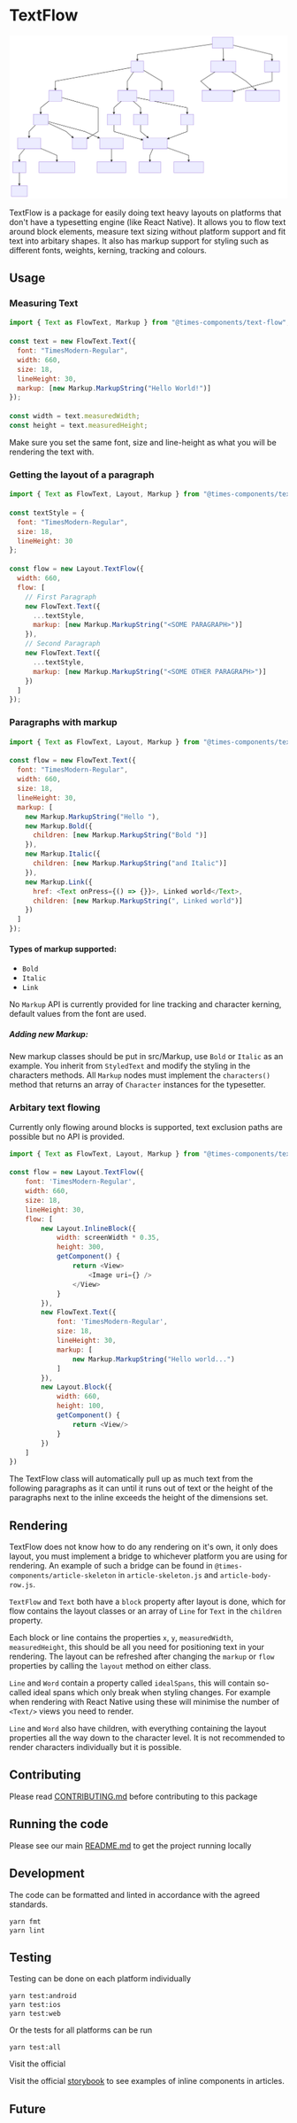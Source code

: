 # TextFlow

![Class Diagram](classes.svg)

TextFlow is a package for easily doing text heavy layouts on platforms that
don't have a typesetting engine (like React Native). It allows you to flow text
around block elements, measure text sizing without platform support and fit text
into arbitary shapes. It also has markup support for styling such as different
fonts, weights, kerning, tracking and colours.

## Usage

### Measuring Text

```javascript
import { Text as FlowText, Markup } from "@times-components/text-flow";

const text = new FlowText.Text({
  font: "TimesModern-Regular",
  width: 660,
  size: 18,
  lineHeight: 30,
  markup: [new Markup.MarkupString("Hello World!")]
});

const width = text.measuredWidth;
const height = text.measuredHeight;
```

Make sure you set the same font, size and line-height as what you will be
rendering the text with.

### Getting the layout of a paragraph

```javascript
import { Text as FlowText, Layout, Markup } from "@times-components/text-flow";

const textStyle = {
  font: "TimesModern-Regular",
  size: 18,
  lineHeight: 30
};

const flow = new Layout.TextFlow({
  width: 660,
  flow: [
    // First Paragraph
    new FlowText.Text({
      ...textStyle,
      markup: [new Markup.MarkupString("<SOME PARAGRAPH>")]
    }),
    // Second Paragraph
    new FlowText.Text({
      ...textStyle,
      markup: [new Markup.MarkupString("<SOME OTHER PARAGRAPH>")]
    })
  ]
});
```

### Paragraphs with markup

```javascript
import { Text as FlowText, Layout, Markup } from "@times-components/text-flow";

const flow = new FlowText.Text({
  font: "TimesModern-Regular",
  width: 660,
  size: 18,
  lineHeight: 30,
  markup: [
    new Markup.MarkupString("Hello "),
    new Markup.Bold({
      children: [new Markup.MarkupString("Bold ")]
    }),
    new Markup.Italic({
      children: [new Markup.MarkupString("and Italic")]
    }),
    new Markup.Link({
      href: <Text onPress={() => {}}>, Linked world</Text>,
      children: [new Markup.MarkupString(", Linked world")]
    })
  ]
});
```

#### Types of markup supported:

* `Bold`
* `Italic`
* `Link`

No `Markup` API is currently provided for line tracking and character kerning,
default values from the font are used.

##### Adding new Markup:

New markup classes should be put in src/Markup, use `Bold` or `Italic` as an
example. You inherit from `StyledText` and modify the styling in the characters
methods. All `Markup` nodes must implement the `characters()` method that
returns an array of `Character` instances for the typesetter.

### Arbitary text flowing

Currently only flowing around blocks is supported, text exclusion paths are
possible but no API is provided.

```javascript
import { Text as FlowText, Layout, Markup } from "@times-components/text-flow"

const flow = new Layout.TextFlow({
    font: 'TimesModern-Regular',
    width: 660,
    size: 18,
    lineHeight: 30,
    flow: [
        new Layout.InlineBlock({
            width: screenWidth * 0.35,
            height: 300,
            getComponent() {
                return <View>
                    <Image uri={} />
                </View>
            }
        }),
        new FlowText.Text({
            font: 'TimesModern-Regular',
            size: 18,
            lineHeight: 30,
            markup: [
                new Markup.MarkupString("Hello world...")
            ]
        }),
        new Layout.Block({
            width: 660,
            height: 100,
            getComponent() {
                return <View/>
            }
        })
    ]
})
```

The TextFlow class will automatically pull up as much text from the following
paragraphs as it can until it runs out of text or the height of the paragraphs
next to the inline exceeds the height of the dimensions set.

## Rendering

TextFlow does not know how to do any rendering on it's own, it only does layout,
you must implement a bridge to whichever platform you are using for rendering.
An example of such a bridge can be found in `@times-components/article-skeleton`
in `article-skeleton.js` and `article-body-row.js`.

`TextFlow` and `Text` both have a `block` property after layout is done, which
for flow contains the layout classes or an array of `Line` for `Text` in the
`children` property.

Each block or line contains the properties `x`, `y`, `measuredWidth`,
`measuredHeight`, this should be all you need for positioning text in your
rendering. The layout can be refreshed after changing the `markup` or `flow`
properties by calling the `layout` method on either class.

`Line` and `Word` contain a property called `idealSpans`, this will contain
so-called ideal spans which only break when styling changes. For example when
rendering with React Native using these will minimise the number of `<Text/>`
views you need to render.

`Line` and `Word` also have children, with everything containing the layout
properties all the way down to the character level. It is not recommended to
render characters individually but it is possible.

## Contributing

Please read [CONTRIBUTING.md](./CONTRIBUTING.md) before contributing to this
package

## Running the code

Please see our main [README.md](../README.md) to get the project running locally

## Development

The code can be formatted and linted in accordance with the agreed standards.

```
yarn fmt
yarn lint
```

## Testing

Testing can be done on each platform individually

```
yarn test:android
yarn test:ios
yarn test:web
```

Or the tests for all platforms can be run

```
yarn test:all
```

Visit the official

Visit the official
[storybook](http://localhost:9001/?knob-Lead%20Asset=true&knob-Size%20of%20ad%20placeholder%3A=default&knob-Video=true&knob-Headline=true&knob-Section=3&knob-Flags=true&knob-Standfirst=true&knob-Template=indepth&knob-Pull%20Quote=true&knob-Linked%20Byline=true&knob-Label=true&selectedKind=Pages%2FArticle&selectedStory=Article%20with%20template%20choice&full=0&addons=1&stories=1&panelRight=1&addonPanel=storybooks%2Fstorybook-addon-knobs)
to see examples of inline components in articles.

## Future

<!-- Add details of future development here. -->

